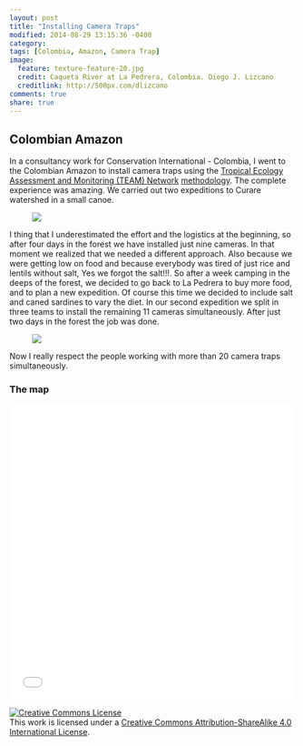```yaml
---
layout: post
title: "Installing Camera Traps"
modified: 2014-08-29 13:15:36 -0400
category:
tags: [Colombia, Amazon, Camera Trap]
image:
  feature: texture-feature-20.jpg
  credit: Caqueta River at La Pedrera, Colombia. Diego J. Lizcano
  creditlink: http://500px.com/dlizcano
comments: true
share: true
---
```


## Colombian Amazon
In a consultancy work for Conservation International - Colombia, I went to the Colombian Amazon to install camera traps using the [Tropical Ecology Assessment and Monitoring (TEAM) Network](http://www.teamnetwork.org/) [methodology](http://www.teamnetwork.org/protocols/bio/terrestrial-vertebrate). The complete experience was amazing. We carried out two expeditions to Curare watershed in a small canoe. 

<figure>
  <a href="/images/Amazin/Canoa.jpg"><img src="/images/Amazin/Canoa.jpg"></a>
</figure>

I thing that I underestimated the effort and the logistics at the beginning, so after four days in the forest we have installed just nine cameras. In that moment we realized that we needed a different approach. Also because we were getting low on food and because everybody was tired of just rice and lentils without salt, Yes we forgot the salt!!!. So after a week camping in the deeps of the forest, we decided to go back to La Pedrera to buy more food, and to plan a new expedition. Of course this time we decided to include salt and caned sardines to vary the diet. In our second expedition we split in three teams to install the remaining 11 cameras simultaneously. After just two days in the forest the job was done. 

<figure>
  <a href="/images/Amazin/Curare_people.gif"><img src="/images/Amazin/Curare_people.gif"></a>
</figure>

Now I really respect the people working with more than 20 camera traps simultaneously. 

### The map

<iframe width='100%' height='520' frameborder='0' src='//dlizcano.cartodb.com/viz/0b95b2d0-ff92-11e3-9a28-0e230854a1cb/embed_map?title=true&description=true&search=false&shareable=false&cartodb_logo=true&layer_selector=false&legends=true&scrollwheel=true&fullscreen=true&sublayer_options=1&sql=&sw_lat=-7.623886853120036&sw_lon=-91.23046875&ne_lat=18.521283325496288&ne_lon=-54.58007812499999' allowfullscreen webkitallowfullscreen mozallowfullscreen oallowfullscreen msallowfullscreen></iframe>

<a rel="license" href="http://creativecommons.org/licenses/by-sa/4.0/"><img alt="Creative Commons License" style="border-width:0" src="http://i.creativecommons.org/l/by-sa/4.0/88x31.png" /></a><br />This work is licensed under a <a rel="license" href="http://creativecommons.org/licenses/by-sa/4.0/">Creative Commons Attribution-ShareAlike 4.0 International License</a>.